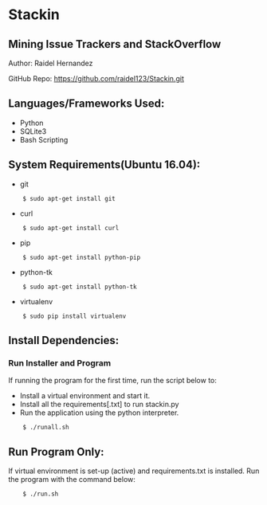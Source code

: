 
# Stackin

## Mining Issue Trackers and StackOverflow

Author: Raidel Hernandez

GitHub Repo: https://github.com/raidel123/Stackin.git

## Languages/Frameworks Used:
* Python
* SQLite3
* Bash Scripting

## System Requirements(Ubuntu 16.04):
* git
```
    $ sudo apt-get install git
```
* curl
```
    $ sudo apt-get install curl
```
* pip
```
    $ sudo apt-get install python-pip
```
* python-tk
```
    $ sudo apt-get install python-tk
```
* virtualenv
```
    $ sudo pip install virtualenv
```

## Install Dependencies:

### Run Installer and Program
If running the program for the first time, run the script below to:
* Install a virtual environment and start it.
* Install all the requirements[.txt] to run stackin.py
* Run the application using the python interpreter.

```
    $ ./runall.sh
```

## Run Program Only:
If  virtual environment is set-up (active) and requirements.txt is installed.
Run the program with the command below:  

```
    $ ./run.sh
```
